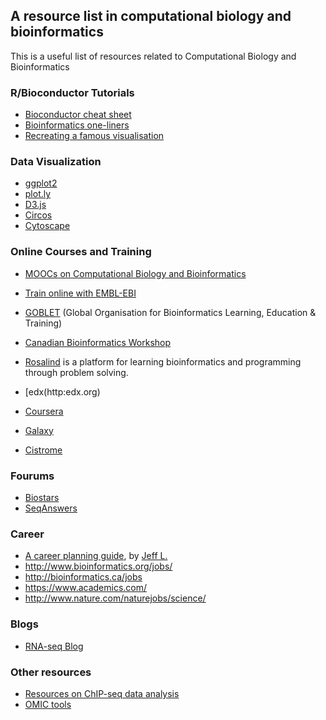 ## A resource list in computational biology and bioinformatics
This is a useful list of resources related to Computational Biology and Bioinformatics


### R/Bioconductor Tutorials
- [Bioconductor cheat sheet](https://github.com/mikelove/bioc-refcard)
- [Bioinformatics one-liners](https://github.com/stephenturner/oneliners)
- [Recreating a famous visualisation](https://biomickwatson.wordpress.com/2015/04/09/recreating-a-famous-visualisation/)

### Data Visualization
- [ggplot2](http://ggplot2.org/)
- [plot.ly](http://plot.ly)
- [D3.js](http://d3js.org/)
- [Circos](http://circos.ca/)
- [Cytoscape](http://www.cytoscape.org/)

### Online Courses and Training
- [MOOCs on Computational Biology and Bioinformatics](https://github.com/asntech/comp-bio-moocs)
- [Train online with EMBL-EBI](http://www.ebi.ac.uk/training/online/)
- [GOBLET](http://www.mygoblet.org/training-portal) (Global Organisation for Bioinformatics Learning, Education & Training)
- [Canadian Bioinformatics Workshop](http://bioinformatics.ca/workshops/)
- [Rosalind](http://rosalind.info/) is a platform for learning bioinformatics and programming through problem solving.

- [edx(http:edx.org)
- [Coursera](http://coursera.org)

- [Galaxy](https://usegalaxy.org/)
- [Cistrome](http://cistrome.org/)

### Fourums

- [Biostars](https://www.biostars.org/)
- [SeqAnswers](http://seqanswers.com/)

### Career
- [A career planning guide](https://github.com/jtleek/careerplanning), by [Jeff L.](http://biostat.jhsph.edu/~jleek/)
- http://www.bioinformatics.org/jobs/
- http://bioinformatics.ca/jobs
- https://www.academics.com/
- http://www.nature.com/naturejobs/science/

### Blogs

- [RNA-seq Blog ](http://www.rna-seqblog.com/)

### Other resources
- [Resources on ChIP-seq data analysis](https://github.com/crazyhottommy/ChIP-seq-analysis) 
- [OMIC tools](http://omictools.com/)

